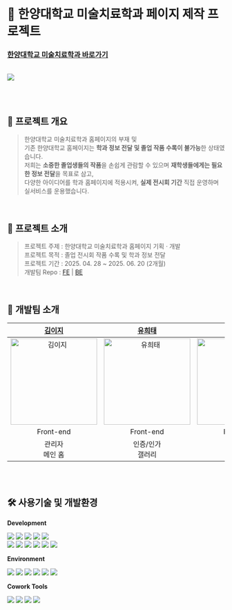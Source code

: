 # 🏫 한양대학교 미술치료학과 페이지 제작 프로젝트

### [한양대학교 미술치료학과 바로가기](https://hy-erica-arttherapy.com/)

<br />

<img src="https://github.com/user-attachments/assets/1fb7b4c6-724e-456c-afec-778ad0a3bf0c" width="" />

<br /><br />

## 📇 프로젝트 개요

> 한양대학교 미술치료학과 홈페이지의 부재 및<br />
> 기존 한양대학교 홈페이지는 **학과 정보 전달 및 졸업 작품 수록이 불가능**한 상태였습니다.<br />
> 저희는 **소중한 졸업생들의 작품**을 손쉽게 관람할 수 있으며 **재학생들에게는 필요한 정보 전달**을 목표로 삼고,<br />
> 다양한 아이디어를 학과 홈페이지에 적용시켜, **실제 전시회 기간** 직접 운영하며 실서비스를 운용했습니다.


<br />

## 📍 프로젝트 소개

> 프로젝트 주제 : 한양대학교 미술치료학과 홈페이지 기획 · 개발<br />
> 프로젝트 목적 : 졸업 전시회 작품 수록 및 학과 정보 전달<br />
> 프로젝트 기간 : 2025. 04. 28 ~ 2025. 06. 20 (2개월)<br />
> 개발팀 Repo : [FE](https://github.com/hanyang-art-therapy/frontend) | [BE](https://github.com/hanyang-art-therapy/backend)

<br />

## 👫 개발팀 소개

|                                               [김이지](https://github.com/ijikim)                                                |                                               [유희태](https://github.com/kledyu)                                               |                                               [임다은](https://github.com/daeundan)                                                |                                               [김경아](https://github.com/kyunga1126)                                                |                                               [김여원](https://github.com/yeooneeee)                                                |                                               [문민아](https://github.com/MoonMinah)                                                |
| :------------------------------------------------------------------------------------------------------------------------------: | :-----------------------------------------------------------------------------------------------------------------------------: | :--------------------------------------------------------------------------------------------------------------------------------: | :----------------------------------------------------------------------------------------------------------------------------------: | :---------------------------------------------------------------------------------------------------------------------------------: | :---------------------------------------------------------------------------------------------------------------------------------: |
| <a href="https://github.com/ijikim"><img src="https://avatars.githubusercontent.com/u/201050788?v=4" width=200px alt="김이지" /> | <a href="https://github.com/kledyu"><img src="https://avatars.githubusercontent.com/u/83483378?v=4" width=200px alt="유희태" /> | <a href="https://github.com/daeundan"><img src="https://avatars.githubusercontent.com/u/173011635?v=4" width=200px alt="임다은" /> | <a href="https://github.com/kyunga1126"><img src="https://avatars.githubusercontent.com/u/159090684?v=4" width=200px alt="김경아" /> | <a href="https://github.com/yeooneeee"><img src="https://avatars.githubusercontent.com/u/129919629?v=4" width=200px alt="김여원" /> | <a href="https://github.com/MoonMinah"><img src="https://avatars.githubusercontent.com/u/133863745?v=4" width=200px alt="문민아" /> |
|                                                            Front-end                                                             |                                                            Front-end                                                            |                                                             Front-end                                                              |                                                               Back-end                                                               |                                                              Back-end                                                               |                                                              Back-end                                                               |
|                                                       관리자 <br />메인 홈                                                       |                                                      인증/인가<br />갤러리                                                      |                                                     작품 상세 <br /> 공지사항                                                      |                                                        갤러리 <br /> 공지사항                                                        |                                                      관리자 <br /> 마이페이지                                                       |                                                       인증/인가 <br /> CI/CD                                                        |

<br /><br />

## 🛠️️ 사용기술 및 개발환경

**Development**

<p>
<img src="https://img.shields.io/badge/React-61DAFB?style=flat-square&logo=react&logoColor=black" />
<img src="https://img.shields.io/badge/TypeScript-3178C6?style=flat-square&logo=TypeScript&logoColor=white" />
<img src="https://img.shields.io/badge/Tailwind CSS-06B6D4?style=flat-square&logo=tailwindCss&logoColor=white" />
<img src="https://img.shields.io/badge/React Router-CA4245?style=flat-square&logo=reactrouter&logoColor=white" />
<img src="https://img.shields.io/badge/Zustand-000000?style=flat-square&logo=Zustand&logoColor=white" />
<br />
<img src="https://img.shields.io/badge/Axios-5A29E4?style=flat-square&logo=axios&logoColor=white" />
<img src="https://img.shields.io/badge/MSW-FF6A33?style=flat-square&logo=mockserviceworker&logoColor=white" />
<img src="https://img.shields.io/badge/ESLint-4B32C3?style=flat-square&logo=eslint&logoColor=white" />
<img src="https://img.shields.io/badge/Prettier-F7B93E?style=flat-square&logo=prettier&logoColor=white" />
<img src="https://img.shields.io/badge/Google Search Console-458CF5?style=flat-square&logo=googlesearchconsole&logoColor=white" />
<img src="https://img.shields.io/badge/playwright-45ba4b?style=flat-square&logo=playwright&logoColor=white" />
</p>

**Environment**

<p>
<img src="https://img.shields.io/badge/AWS-141f2e?style=flat-square&logoColor=white" />
<img src="https://img.shields.io/badge/Vercel-000000?style=flat-square&logo=Vercel&logoColor=white" />
<img src="https://img.shields.io/badge/npm-CB3837?style=flat-square&logo=npm&logoColor=white"/>
<img src="https://img.shields.io/badge/Git-F05032?style=flat-square&logo=git&logoColor=white"/>
<img src="https://img.shields.io/badge/GitHub-181717?style=flat-square&logo=GitHub&logoColor=white" />
<img src="https://img.shields.io/badge/VSCode-007ACC?style=flat-square&logoColor=white"/>
</p>

**Cowork Tools**

<p>
<img src="https://img.shields.io/badge/Slack-4A154B?style=flat-square&logo=Slack&logoColor=white" />
<img src="https://img.shields.io/badge/Notion-000000?style=flat-square&logo=Notion&logoColor=white" />
<img src="https://img.shields.io/badge/Figma-F24E1E?style=flat-square&logo=figma&logoColor=white" />
<img src="https://img.shields.io/badge/Zoom-2D8CFF?style=flat-square&logo=Zoom&logoColor=white" />

</p>

<br></br>

